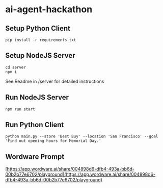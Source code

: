 # ai-agent-hackathon

## Setup Python Client

```
pip install -r requirements.txt
```

## Setup NodeJS Server

```
cd server
npm i
```

See Readme in /server for detailed instructions

## Run NodeJS Server

```
npm run start
```

## Run Python Client

```
python main.py --store 'Best Buy' --location 'San Francisco' --goal 'Find out opening hours for Memorial Day.'
```

## Wordware Prompt

[https://app.wordware.ai/share/004898d6-dfb4-493a-bb6d-00b2b77e6702/playground](https://app.wordware.ai/share/004898d6-dfb4-493a-bb6d-00b2b77e6702/playground)